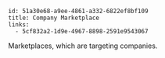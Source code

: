 ```
id: 51a30e68-a9ee-4861-a332-6822ef8bf109
title: Company Marketplace
links:
  - 5cf832a2-1d9e-4967-8898-2591e9543067
```

Marketplaces, which are targeting companies.
